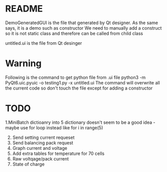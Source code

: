 # README #

DemoGeneratedGUI is the file that generated by Qt designer. 
As the same says, it is a demo such as constructor 
We need to manually add a construct so it is not static class and therefore can be called from child class

untitled.ui is the file from Qt desinger

# Warning
Following is the command to get python file from .ui file
python3 -m PyQt6.uic.pyuic -o testing1.py -x untitled.ui
The command will overwrite all the current code so don't touch the file except for adding a constructor
 

 # TODO
 1.MiniBatch dictioanry into 5 dictionary doesn't seem to be a good idea
    - maybe use for loop instead like for i in range(5)

2. Send setting current requeset
3. Send balancing pack request
4. Graph current and voltage
5. Add extra tables for temperature for 70 cells
6. Raw voltqage/pack current
7. State of charge
